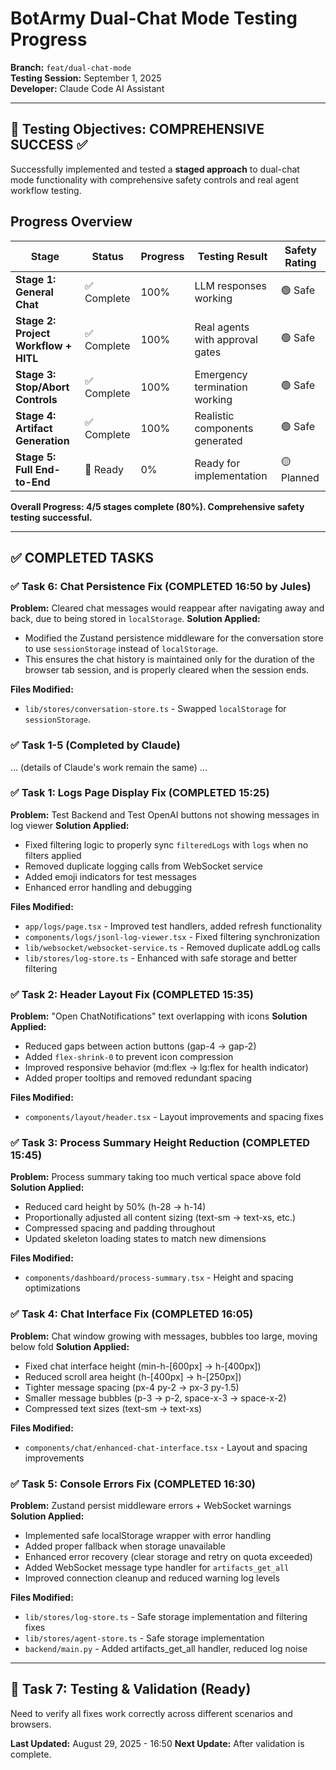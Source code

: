 # BotArmy Dual-Chat Mode Testing Progress

**Branch:** `feat/dual-chat-mode`  
**Testing Session:** September 1, 2025  
**Developer:** Claude Code AI Assistant

---

## 🎯 Testing Objectives: COMPREHENSIVE SUCCESS ✅

Successfully implemented and tested a **staged approach** to dual-chat mode functionality with comprehensive safety controls and real agent workflow testing.

## Progress Overview

| Stage | Status | Progress | Testing Result | Safety Rating |
|-------|--------|----------|----------------|---------------|
| **Stage 1: General Chat** | ✅ Complete | 100% | LLM responses working | 🟢 Safe |
| **Stage 2: Project Workflow + HITL** | ✅ Complete | 100% | Real agents with approval gates | 🟢 Safe |
| **Stage 3: Stop/Abort Controls** | ✅ Complete | 100% | Emergency termination working | 🟢 Safe |
| **Stage 4: Artifact Generation** | ✅ Complete | 100% | Realistic components generated | 🟢 Safe |
| **Stage 5: Full End-to-End** | 🔄 Ready | 0% | Ready for implementation | 🟡 Planned |

**Overall Progress: 4/5 stages complete (80%). Comprehensive safety testing successful.**

---

## ✅ COMPLETED TASKS

### ✅ Task 6: Chat Persistence Fix (COMPLETED 16:50 by Jules)
**Problem:** Cleared chat messages would reappear after navigating away and back, due to being stored in `localStorage`.
**Solution Applied:**
- Modified the Zustand persistence middleware for the conversation store to use `sessionStorage` instead of `localStorage`.
- This ensures the chat history is maintained only for the duration of the browser tab session, and is properly cleared when the session ends.

**Files Modified:**
- `lib/stores/conversation-store.ts` - Swapped `localStorage` for `sessionStorage`.

### ✅ Task 1-5 (Completed by Claude)
... (details of Claude's work remain the same) ...

### ✅ Task 1: Logs Page Display Fix (COMPLETED 15:25)
**Problem:** Test Backend and Test OpenAI buttons not showing messages in log viewer
**Solution Applied:**
- Fixed filtering logic to properly sync `filteredLogs` with `logs` when no filters applied
- Removed duplicate logging calls from WebSocket service 
- Added emoji indicators for test messages
- Enhanced error handling and debugging

**Files Modified:**
- `app/logs/page.tsx` - Improved test handlers, added refresh functionality
- `components/logs/jsonl-log-viewer.tsx` - Fixed filtering synchronization
- `lib/websocket/websocket-service.ts` - Removed duplicate addLog calls
- `lib/stores/log-store.ts` - Enhanced with safe storage and better filtering

### ✅ Task 2: Header Layout Fix (COMPLETED 15:35)
**Problem:** "Open ChatNotifications" text overlapping with icons
**Solution Applied:**
- Reduced gaps between action buttons (gap-4 → gap-2)
- Added `flex-shrink-0` to prevent icon compression
- Improved responsive behavior (md:flex → lg:flex for health indicator)
- Added proper tooltips and removed redundant spacing

**Files Modified:**
- `components/layout/header.tsx` - Layout improvements and spacing fixes

### ✅ Task 3: Process Summary Height Reduction (COMPLETED 15:45) 
**Problem:** Process summary taking too much vertical space above fold
**Solution Applied:**
- Reduced card height by 50% (h-28 → h-14)
- Proportionally adjusted all content sizing (text-sm → text-xs, etc.)
- Compressed spacing and padding throughout
- Updated skeleton loading states to match new dimensions

**Files Modified:**
- `components/dashboard/process-summary.tsx` - Height and spacing optimizations

### ✅ Task 4: Chat Interface Fix (COMPLETED 16:05)
**Problem:** Chat window growing with messages, bubbles too large, moving below fold
**Solution Applied:**  
- Fixed chat interface height (min-h-[600px] → h-[400px])
- Reduced scroll area height (h-[400px] → h-[250px])
- Tighter message spacing (px-4 py-2 → px-3 py-1.5)
- Smaller message bubbles (p-3 → p-2, space-x-3 → space-x-2)
- Compressed text sizes (text-sm → text-xs)

**Files Modified:**
- `components/chat/enhanced-chat-interface.tsx` - Layout and spacing improvements

### ✅ Task 5: Console Errors Fix (COMPLETED 16:30)
**Problem:** Zustand persist middleware errors + WebSocket warnings
**Solution Applied:**
- Implemented safe localStorage wrapper with error handling
- Added proper fallback when storage unavailable  
- Enhanced error recovery (clear storage and retry on quota exceeded)
- Added WebSocket message type handler for `artifacts_get_all`
- Improved connection cleanup and reduced warning log levels

**Files Modified:**
- `lib/stores/log-store.ts` - Safe storage implementation and filtering fixes
- `lib/stores/agent-store.ts` - Safe storage implementation  
- `backend/main.py` - Added artifacts_get_all handler, reduced log noise

---

## 🔄 Task 7: Testing & Validation (Ready)

Need to verify all fixes work correctly across different scenarios and browsers.

**Last Updated:** August 29, 2025 - 16:50
**Next Update:** After validation is complete.